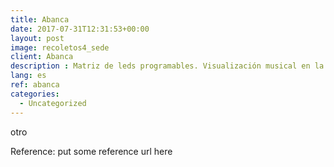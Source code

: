 ```yaml
---
title: Abanca
date: 2017-07-31T12:31:53+00:00
layout: post
image: recoletos4_sede
client: Abanca
description : Matriz de leds programables. Visualización musical en la fachada de un edificio mediante sistema de iluminación personalizado.
lang: es
ref: abanca
categories:
  - Uncategorized
---
```


otro

<p class="reference">Reference: put some reference url here</p>

